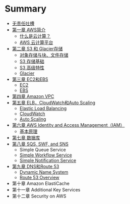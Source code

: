 # Summary

* [无责任吐槽](README.md)
* [第一章 AWS简介](chapter1.md)
  * [什么是云计算？](chapter1/shi-yao-shi-yun-ji-suan-ff1f.md)
  * [AWS 云计算平台](chapter1/aws-yun-ji-suan-ping-tai.md)
* [第二章 S3 和 Glacier存储](title2.md)
  * [对象存储与块、文件存储](title2/dui-xiang-cun-chu-yu-kuai-3001-wen-jian-cun-chu.md)
  * [S3 存储基础](title2/s3-cun-chu.md)
  * [S3 高级特性](title2/s3-gao-ji-te-xing.md)
  * [Glacier](title2/glacier.md)
* [第三章 EC2和EBS](di-san-zhang-ec2-he-ebs.md)
  * [EC2](di-san-zhang-ec2-he-ebs/ec2.md)
  * [EBS](di-san-zhang-ec2-he-ebs/ebs.md)
* [第四章 Amazon VPC](di-si-zhang-amazon-vpc.md)
* [第五章 ELB，CloudWatch和Auto Scaling](di-wu-zhang-elb-cloudwatch-he-auto-scaling.md)
  * [Elastic Load Balancing](di-wu-zhang-elb-cloudwatch-he-auto-scaling/elastic-load-balancing.md)
  * [CloudWatch](di-wu-zhang-elb-cloudwatch-he-auto-scaling/cloudwatch.md)
  * [Auto Scaling](di-wu-zhang-elb-cloudwatch-he-auto-scaling/auto-scaling.md)
* [第六章 AWS Identity and Access Management（IAM）](di-liu-zhang-aws-identity-and-access-management-iam.md)
  * [基本原理](di-liu-zhang-aws-identity-and-access-management-iam/ji-ben-yuan-li.md)
* [第七章 数据库](di-qi-zhang-shu-ju-ku.md)
* [第八章 SQS, SWF, and SNS](di-ba-zhang-sqs-swf-and-sns.md)
  * Simple Queue Service
  * [Simple Workflow Service](di-ba-zhang-sqs-swf-and-sns/simple-workflow-service.md)
  * [Simple Notification Service](di-ba-zhang-sqs-swf-and-sns/simple-notification-service.md)
* [第九章 DNS和Route 53](di-jiu-zhang-dns-he-route-53.md)
  * [Dynamic Name System](di-jiu-zhang-dns-he-route-53/dynamic-name-system.md)
  * [Route 53 Overview](di-jiu-zhang-dns-he-route-53/route-53-overview.md)
* 第十章 Amazon ElastiCache
* 第十一章 Additional Key Services
* 第十二章 Security on AWS

